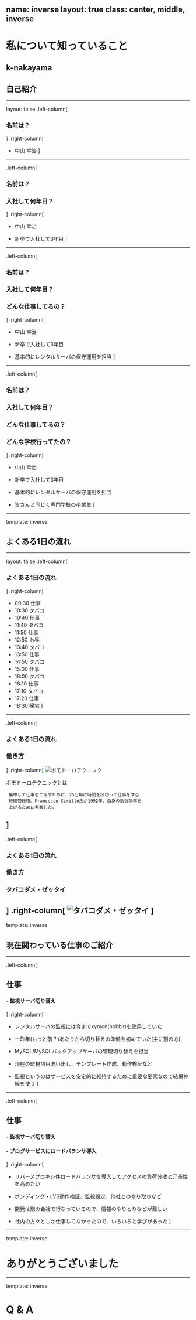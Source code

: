 name: inverse
layout: true
class: center, middle, inverse
---
# 私について知っていること
k-nakayama
---
## 自己紹介
---
layout: false
.left-column[
  ### 名前は？
]
.right-column[
- 中山 幸治
]
---
.left-column[
  ### 名前は？
  ### 入社して何年目？
]
.right-column[
- 中山 幸治

- 新卒で入社して3年目
]
---
.left-column[
  ### 名前は？
  ### 入社して何年目？
  ### どんな仕事してるの？
]
.right-column[
- 中山 幸治

- 新卒で入社して3年目

- 基本的にレンタルサーバの保守運用を担当
]
---
.left-column[
  ### 名前は？
  ### 入社して何年目？
  ### どんな仕事してるの？
  ### どんな学校行ってたの？
]
.right-column[
- 中山 幸治

- 新卒で入社して3年目

- 基本的にレンタルサーバの保守運用を担当

- 皆さんと同じく専門学校の卒業生
]
---
template: inverse

## よくある1日の流れ
---
layout: false
.left-column[
  ### よくある1日の流れ
]
.right-column[
- 09:30 仕事
- 10:30 タバコ
- 10:40 仕事
- 11:40 タバコ
- 11:50 仕事
- 12:50 お昼
- 13:40 タバコ
- 13:50 仕事
- 14:50 タバコ
- 15:00 仕事
- 16:00 タバコ
- 16:10 仕事
- 17:10 タバコ
- 17:20 仕事
- 18:30 帰宅
]
---
.left-column[
  ### よくある1日の流れ
  ### 働き方
]
.right-column[
![ポモドーロテクニック](assets/pomodoro.jpg)

ポモドーロテクニックとは

```text
 集中して仕事をこなすために、25分毎に時間を区切って仕事をする
 時間管理術。Francesco Cirillo氏が1992年、自身の勉強効率を
 上げるために考案した。
```
]
---
.left-column[
  ### よくある1日の流れ
  ### 働き方
  ### タバコダメ・ゼッタイ
]
.right-column[
![タバコダメ・ゼッタイ](assets/no-tabacco.jpg)
]
---
template: inverse

## 現在関わっている仕事のご紹介
---
.left-column[
  ## 仕事
  #### - 監視サーバ切り替え
]
.right-column[
- レンタルサーバの監視には今までxymon(hobbit)を使用していた

- 一昨年(もっと前？)あたりから切り替えの準備を初めていた(主に別の方)

- MySQL/MySQLバックアップサーバの管理切り替えを担当

- 現在の監視項目洗い出し、テンプレート作成、動作検証など

- 監視というのはサービスを安定的に維持するために重要な要素なので結構神経を使う
]

---
.left-column[
  ## 仕事
  #### - 監視サーバ切り替え
  #### - ブログサービスにロードバランサ導入
]
.right-column[
- リバースプロキシ件ロードバランサを導入してアクセスの負荷分散と冗長性を高めたい

- ボンディング・LVS動作検証、監視設定、他社とのやり取りなど

- 開発は別の会社で行なっているので、情報のやりとりなどが難しい

- 社内の方々としか仕事してなかったので、いろいろと学びがあった
]
---
template: inverse

# ありがとうございました
---
template: inverse

# Q & A
